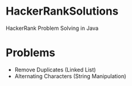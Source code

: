 # HackerRankSolutions
HackerRank Problem Solving in Java

# Problems
- Remove Duplicates (Linked List)
- Alternating Characters (String Manipulation)
